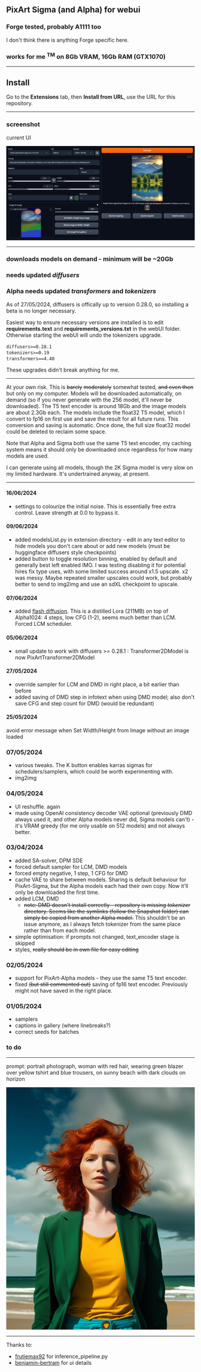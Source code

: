 ## PixArt Sigma (and Alpha) for webui ##
### Forge tested, probably A1111 too ###
I don't think there is anything Forge specific here.
### works for me <sup>TM</sup> on 8Gb VRAM, 16Gb RAM (GTX1070) ###

---
## Install ##
Go to the **Extensions** tab, then **Install from URL**, use the URL for this repository.


---
### screenshot ###
current UI

![](screenshot2.png "UI screenshot")



---
### downloads models on demand - minimum will be ~20Gb ###
### needs updated *diffusers* ###
### Alpha needs updated *transformers* and *tokenizers* ###
As of 27/05/2024, diffusers is offically up to version 0.28.0, so installing a beta is no longer necessary.

Easiest way to ensure necessary versions are installed is to edit **requirements.text** and **requirements_versions.txt** in the webUI folder. Otherwise starting the webUI will undo the tokenizers upgrade.
```
diffusers>=0.28.1
tokenizers>=0.19
transformers==4.40
```
These upgrades didn't break anything for me.

---
At your own risk. This is ~~barely~~ ~~moderately~~ somewhat tested, ~~and even then~~ but only on my computer.
Models will be downloaded automatically, on demand (so if you never generate with the 256 model, it'll never be downloaded). The T5 text encoder is around 18Gb and the image models are about 2.3Gb each.
The models include the float32 T5 model, which I convert to fp16 on first use and save the result for all future runs. This conversion and saving is automatic. Once done, the full size float32 model could be deleted to reclaim some space.

Note that Alpha and Sigma both use the same T5 text encoder, my caching system means it should only be downloaded once regardless for how many models are used.

I can generate using all models, though the 2K Sigma model is very slow on my limited hardware. It's undertrained anyway, at present.

---
#### 16/06/2024 ####
* settings to colourize the initial noise. This is essentially free extra control. Leave strength at 0.0 to bypass it.

#### 09/06/2024 ####
* added modelsList.py in extension directory - edit in any text editor to hide models you don't care about or add new models (must be huggingface diffusers style checkpoints)
* added button to toggle resolution binning, enabled by default and generally best left enabled IMO. I was testing disabling it for potential hires fix type uses, with some limited success around x1.5 upscale. x2 was messy. Maybe repeated smaller upscales could work, but probably better to send to img2img and use an sdXL checkpoint to upscale.

#### 07/06/2024 ####
* added [flash diffusion](https://huggingface.co/jasperai/flash-pixart). This is a distilled Lora (211MB) on top of Alpha1024: 4 steps, low CFG (1-2), seems much better than LCM. Forced LCM scheduler.

#### 05/06/2024 ####
* small update to work with diffusers >= 0.28.1 : Transformer2DModel is now PixArtTransformer2DModel

#### 27/05/2024 ####
* override sampler for LCM and DMD in right place, a bit earlier than before
* added saving of DMD step in infotext when using DMD model; also don't save CFG and step count for DMD (would be redundant)

#### 25/05/2024 ####
avoid error message when Set Width/Height from Image without an image loaded

### 07/05/2024 ###
* various tweaks. The K button enables karras sigmas for schedulers/samplers, which could be worth experimenting with.
* img2img

### 04/05/2024 ###
* UI reshuffle. again
* made using OpenAI consistency decoder VAE optional (previously DMD always used it, and other Alpha models never did, Sigma models can't) - it's VRAM greedy (for me only usable on 512 models) and not always better.

### 03/04/2024
* added SA-solver, DPM SDE
* forced default sampler for LCM, DMD models
* forced empty negative, 1 step, 1 CFG for DMD
* cache VAE to share between models. Sharing is default behaviour for PixArt-Sigma, but the Alpha models each had their own copy. Now it'll only be downloaded the first time.
* added LCM, DMD
	* ~~note: DMD doesn't install correctly - repository is missing *tokenizer* directory. Seems like the symlinks (follow the Snapshot folder) can simply be copied from another Alpha model.~~ This shouldn't be an issue anymore, as I always fetch tokenizer from the same place rather than from each model.
* simple optimisation: if prompts not changed, text_encoder stage is skipped
* styles, ~~really should be in own file for easy editing~~

### 02/05/2024 ###
* support for PixArt-Alpha models - they use the same T5 text encoder.
* fixed ~~(but still commented out)~~ saving of fp16 text encoder. Previously might not have saved in the right place.

### 01/05/2024 ###
* samplers
* captions in gallery (where linebreaks?)
* correct seeds for batches

### to do ###


---
prompt: portrait photograph, woman with red hair, wearing green blazer over yellow tshirt and blue trousers, on sunny beach with dark clouds on horizon

![portrait photograph, woman with red hair, wearing green blazer over yellow tshirt and blue trousers, on sunny beach with dark clouds on horizon](example.png "20 steps with 1024 model")

---
Thanks to:
* [frutiemax92](https://github.com/frutiemax92) for inference_pipeline.py
* [benjamin-bertram](https://github.com/benjamin-bertram/sdweb-easy-stablecascade-diffusers) for ui details
